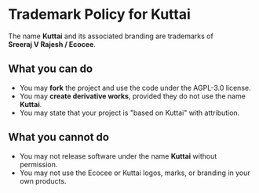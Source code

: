 # Trademark Policy for Kuttai

The name **Kuttai** and its associated branding are trademarks of  
**Sreeraj V Rajesh / Ecocee**.

## What you can do
- You may **fork** the project and use the code under the AGPL-3.0 license.  
- You may **create derivative works**, provided they do not use the name **Kuttai**.  
- You may state that your project is "based on Kuttai" with attribution.  

## What you cannot do
- You may not release software under the name **Kuttai** without permission.  
- You may not use the Ecocee or Kuttai logos, marks, or branding in your own products.